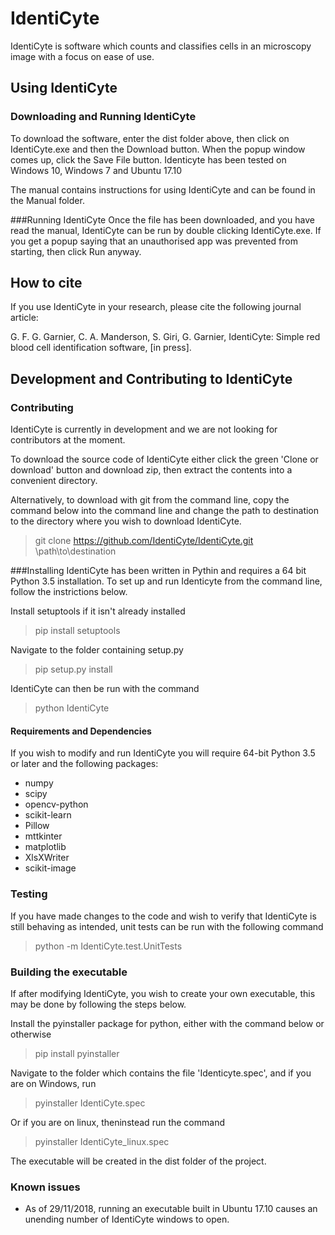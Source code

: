 # IdentiCyte
IdentiCyte is software which counts and classifies cells in an microscopy image with a focus on ease of use.
## Using IdentiCyte 

### Downloading and Running IdentiCyte
To download the software, enter the dist folder above, then click on IdentiCyte.exe and then the Download button. When the popup window comes up, click the Save File button. Identicyte has been tested on Windows 10, Windows 7 and Ubuntu 17.10

The manual contains instructions for using IdentiCyte and can be found in the Manual folder. 

###Running IdentiCyte
Once the file has been downloaded, and you have read the manual, IdentiCyte can be run by double clicking IdentiCyte.exe. If you get a popup saying that an unauthorised app was prevented from starting, then click Run anyway.

## How to cite
If you use IdentiCyte in your research, please cite the following journal article:

G. F. G. Garnier, C. A. Manderson, S. Giri, G. Garnier, IdentiCyte: Simple red blood cell identification software, [in press].

## Development and Contributing to IdentiCyte

### Contributing
IdentiCyte is currently in development and  we are not looking for contributors at the moment.


To download the source code of IdentiCyte either click the green 'Clone or download' button and download zip, then extract the contents into a convenient directory.

Alternatively, to download with git from the command line, copy the command below into the command line and change the path to destination to the directory where you wish to download IdentiCyte.
> git clone https://github.com/IdentiCyte/IdentiCyte.git \path\to\destination

###Installing
IdentiCyte has been written in Pythin and requires a 64 bit Python 3.5 installation. To set up and run Identicyte from the command line, follow the instrictions below.
 
Install setuptools if it isn't already installed
> pip install setuptools 

Navigate to the folder containing setup.py 

> pip setup.py install 

IdentiCyte can then be run with the command
> python IdentiCyte

#### Requirements and Dependencies
If you wish to modify and run IdentiCyte you will require 64-bit Python 3.5 or later and the following packages:

+ numpy
+ scipy
+ opencv-python
+ scikit-learn
+ Pillow
+ mttkinter
+ matplotlib
+ XlsXWriter
+ scikit-image

### Testing
If you have made changes to the code and wish to verify that IdentiCyte is still behaving as intended, unit tests can be run with the following command
> python -m IdentiCyte.test.UnitTests

### Building the executable
If after modifying IdentiCyte, you wish to create your own executable, this may be done by following the steps below.

Install the pyinstaller package for python, either with the command below or otherwise
> pip install pyinstaller

Navigate to the folder which contains the file 'Identicyte.spec', and if you are on Windows, run 

> pyinstaller IdentiCyte.spec

Or if you are on linux, theninstead run the command

> pyinstaller IdentiCyte_linux.spec

The executable will be created in the dist folder of the project.

### Known issues
+ As of 29/11/2018, running an executable built in Ubuntu 17.10 causes an unending number of IdentiCyte windows to open.  
